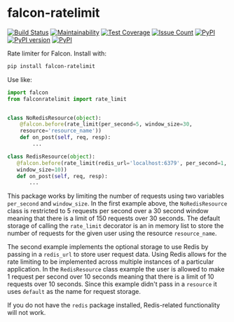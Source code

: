 falcon-ratelimit
========

[![Build Status](https://travis-ci.org/piotrmaslanka/falcon-ratelimit.svg)](https://travis-ci.org/piotrmaslanka/falcon-ratelimit)
[![Maintainability](https://api.codeclimate.com/v1/badges/698296b5954d7cbdd0dc/maintainability)](https://codeclimate.com/github/piotrmaslanka/falcon-ratelimit/maintainability)
[![Test Coverage](https://api.codeclimate.com/v1/badges/698296b5954d7cbdd0dc/test_coverage)](https://codeclimate.com/github/piotrmaslanka/falcon-ratelimit/test_coverage)
[![Issue Count](https://codeclimate.com/github/piotrmaslanka/falcon-ratelimit/badges/issue_count.svg)](https://codeclimate.com/github/piotrmaslanka/falcon-ratelimit)
[![PyPI](https://img.shields.io/pypi/pyversions/falcon-ratelimit.svg)](https://pypi.python.org/pypi/falcon-ratelimit)
[![PyPI version](https://badge.fury.io/py/falcon-ratelimit.svg)](https://badge.fury.io/py/falcon-ratelimit)
[![PyPI](https://img.shields.io/pypi/implementation/falcon-ratelimit.svg)](https://pypi.python.org/pypi/falcon-ratelimit)

Rate limiter for Falcon. Install with:
```bash
pip install falcon-ratelimit
```

Use like:

```python
import falcon
from falconratelimit import rate_limit


class NoRedisResource(object):
    @falcon.before(rate_limit(per_second=5, window_size=30,
    resource='resource_name'))
    def on_post(self, req, resp):
        ...

class RedisResource(object):
   @falcon.before(rate_limit(redis_url='localhost:6379', per_second=1,
   window_size=10))
   def on_post(self, req, resp):
       ...
```

This package works by limiting the number of requests using two variables
`per_second` and `window_size`. In the first example above, the
`NoRedisResource` class is restricted to 5 requests per second over a 30 second
 window meaning that there is a limit of 150 requests over 30 seconds. The
 default storage of calling the `rate_limit` decorator is an in memory list to
 store the number of requests for the given user using the resource
 `resource_name`.

The second example implements the optional storage to use Redis by passing in a
 `redis_url` to store user request data. Using Redis allows for the rate
 limiting to be implemented across multiple instances of a particular
 application. In the `RedisResource` class example the user is allowed to make
  1 request per second over 10 seconds meaning that there is a limit of 10
  requests over 10 seconds. Since this example didn't pass in a `resource` it
  uses `default` as the name for request storage.

If you do not have the `redis` package installed, Redis-related functionality
 will not work.

